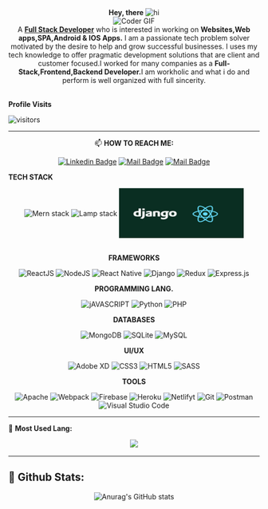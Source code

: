 <!-- Start -->
<div style="text-align:center">
    <span><b>Hey, there</b></span>
     <img src="https://user-images.githubusercontent.com/1303154/88677602-1635ba80-d120-11ea-84d8-d263ba5fc3c0.gif" width="28px" alt="hi">
</div>
<div style="text-align:center">
     <img src="https://media.giphy.com/media/SWoSkN6DxTszqIKEqv/giphy.gif" alt="Coder GIF" height="200" width="300">
</div>
<div style="text-align:center">
    A <strong><a href="https://geeky-arnav.netlify.app/">Full Stack Developer</a></strong> who is interested in working on <strong>Websites,Web apps,SPA,Android & IOS Apps.</strong>
    I am a passionate tech problem solver motivated by the desire to help and grow successful businesses. I uses my tech knowledge to offer pragmatic development solutions that are client and customer focused.I worked for many companies as a <strong>Full-Stack,Frontend,Backend Developer.</strong>I am workholic and what i do and perform is well organized with full sincerity. 
</div>
</br>

**Profile Visits** 

![visitors](https://visitor-badge.glitch.me/badge?page_id=geekyarnav.geekyarnav)

---
<div style="text-align:center">
    
 📫 **HOW TO REACH ME:**
  
[![Linkedin Badge](https://img.shields.io/badge/-geekyarnav-0077b5?style=flat&labelColor=0e76a8&logo=linkedin&logoColor=white)](https://www.linkedin.com/in/arnavrastogi/)  	    [![Mail Badge](https://img.shields.io/badge/-geekyarnav-e84393?style=flat&labelColor=e84393&logo=instagram&logoColor=white)](https://www.instagram.com/geeky_arnav/) [![Mail Badge](https://img.shields.io/badge/-geekyarnav-c0392b?style=flat&labelColor=c0392b&logo=gmail&logoColor=white)](mailto:arastogi721@gmail.com)
  </div>
  

 **TECH STACK**
 
<div style="text-align:center">
    <!-- <img src="http://erginous.co.in/images/internship/mern-stack-training.jpg" alt="Mern stack" width="250" height="100" align='left'> -->
    <img src="http://erginous.co.in/images/internship/mern-stack-training.jpg" alt="Mern stack" width="250" height="100" align='center'>
    <img src="https://miro.medium.com/max/1000/1*AEDJAyoOruXO7cckyvO_Gw.png" alt="Lamp stack" width="250" height="100" align='center'>
    <img src="./djangoreact.png" alt="djangoreact stack" width="250" height="100" align='center'>
</div>
</br>


<p align="center">
    <span><b>FRAMEWORKS</b></span>
   <div align="center">
     <img alt="ReactJS" src="https://img.shields.io/badge/React-20232A?style=for-the-badge&logo=react&logoColor=61DAFB"/>
     <img alt="NodeJS" src="https://img.shields.io/badge/node.js-%2343853D.svg?&style=for-the-badge&logo=node.js&logoColor=white"/>
     <img alt="React Native" src="https://img.shields.io/badge/react_native-%2320232a.svg?&style=for-the-badge&logo=react&logoColor=%2361DAFB"/>
     <img alt="Django" src="https://img.shields.io/badge/django-%23092E20.svg?&style=for-the-badge&logo=django&logoColor=white"/>
     <img alt="Redux" src="https://img.shields.io/badge/redux-%23593d88.svg?&style=for-the-badge&logo=redux&logoColor=white"/>
     <img alt="Express.js" src="https://img.shields.io/badge/express.js-%23404d59.svg?&style=for-the-badge"/>
    </div>
</p>

<p align="center">
    <span><b>PROGRAMMING LANG.</b></span>
  <div align="center">  
    <img alt="jAVASCRIPT" src="https://img.shields.io/badge/-Javascript-F0DB4F?style=for-the-badge&labelColor=black&logo=javascript&logoColor=F0DB4F"/>
    <img alt="Python" src="https://img.shields.io/badge/python-%2314354C.svg?&style=for-the-badge&logo=python&logoColor=yellow"/>
    <img alt="PHP" src="https://img.shields.io/badge/php-%23777BB4.svg?&style=for-the-badge&logo=php&logoColor=white"/>
  </div>
  </p>
     

<p align="center">
    <span><b>DATABASES</b></span>
  <div align="center">  
    <img alt="MongoDB" src ="https://img.shields.io/badge/MongoDB-%234ea94b.svg?&style=for-the-badge&logo=mongodb&logoColor=white"/>
    <img alt="SQLite" src ="https://img.shields.io/badge/sqlite-%2307405e.svg?&style=for-the-badge&logo=sqlite&logoColor=white"/>
    <img alt="MySQL" src="https://img.shields.io/badge/mysql-%2300f.svg?&style=for-the-badge&logo=mysql&logoColor=white"/>
   </div>
   </P>
    
<p align="center">
    <span><b>UI/UX</b></span>
  <div align="center">  
    <img alt="Adobe XD" src="https://img.shields.io/badge/adobexd-%23FF26BE.svg?&style=for-the-badge&logo=adobexd&logoColor=white"/>
    <img alt="CSS3" src="https://img.shields.io/badge/css3-%231572B6.svg?&style=for-the-badge&logo=css3&logoColor=white"/>
    <img alt="HTML5" src="https://img.shields.io/badge/html5-%23E34F26.svg?&style=for-the-badge&logo=html5&logoColor=white"/>
    <img alt="SASS" src="https://img.shields.io/badge/SASS-hotpink.svg?&style=for-the-badge&logo=SASS&logoColor=white"/>
    

  </div>
  </p>     

<p align="center">
   <span><b>TOOLS</b></span>
  <div align="center">
    <img alt="Apache" src="https://img.shields.io/badge/apache-%23D42029.svg?&style=for-the-badge&logo=apache&logoColor=white"/>
    <img alt="Webpack" src="https://img.shields.io/badge/webpack-%238DD6F9.svg?&style=for-the-badge&logo=webpack&logoColor=black" />
    <img alt="Firebase" src="https://img.shields.io/badge/firebase-%23039BE5.svg?&style=for-the-badge&logo=firebase"/>
    <img alt="Heroku" src="https://img.shields.io/badge/heroku-%23430098.svg?&style=for-the-badge&logo=heroku&logoColor=white"/>
    <img alt="Netlifyt" src="https://img.shields.io/badge/Netlify-00C7B7?style=for-the-badge&logo=netlify&logoColor=white"/>
    <img alt="Git" src="https://img.shields.io/badge/git-%23F05033.svg?&style=for-the-badge&logo=git&logoColor=white"/>
    <img alt="Postman" src="https://img.shields.io/badge/Postman-FF6C37?style=for-the-badge&logo=postman&logoColor=red" >
    <img alt="Visual Studio Code" src="https://img.shields.io/badge/VisualStudioCode-0078d7.svg?&style=for-the-badge&logo=visual-studio-code&logoColor=white"/>

  </div>
  </p>
  
---

🔭 **Most Used Lang:**
<p align="center">
   <img src="https://github-readme-stats.vercel.app/api/top-langs/?username=geekyarnav&count_private=true&theme=dracula">
</p>

---

🔭 **Github Stats:**
  ---
<div align="center">

![Anurag's GitHub stats](https://github-readme-stats.vercel.app/api?username=geekyarnav&hide=contribs,prs&theme=tokyonight)
</div>
